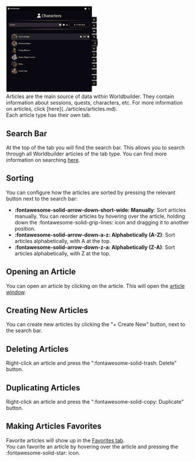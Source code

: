 <div class="imgContainer" style="max-width:50%"><img src="../../img/mainApp/articles.png"></div>
Articles are the main source of data within Worldbuilder. They contain information about sessions, quests, characters, etc. For more information on articles, click [here](../articles/articles.md).<br>
Each article type has their own tab.

## Search Bar
At the top of the tab you will find the search bar. This allows you to search through all Worldbuilder articles of the tab type. You can find more information on searching [here](./searching.md).

## Sorting
You can configure how the articles are sorted by pressing the relevant button next to the search bar:

* <b>:fontawesome-solid-arrow-down-short-wide: Manually</b>: Sort articles manually. You can reorder articles by hovering over the article, holding down the :fontawesome-solid-grip-lines: icon and dragging it to another position.
* <b>:fontawesome-solid-arrow-down-a-z: Alphabetically (A-Z)</b>: Sort articles alphabetically, with A at the top.
* <b>:fontawesome-solid-arrow-down-z-a: Alphabetically (Z-A)</b>: Sort articles alphabetically, with Z at the top.

## Opening an Article
You can open an article by clicking on the article. This will open the [article window](../articles/articles.md).

## Creating New Articles
You can create new articles by clicking the "+ Create New" button, next to the search bar.

## Deleting Articles
Right-click an article and press the ":fontawesome-solid-trash: Delete" button.

## Duplicating Articles
Right-click an article and press the ":fontawesome-solid-copy: Duplicate" button.

## Making Articles Favorites
Favorite articles will show up in the [Favorites tab](favorites.md).<br>
You can favorite an article by hovering over the article and pressing the :fontawesome-solid-star: icon.